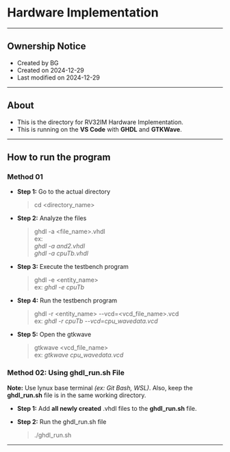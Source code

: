 # Hardware Implementation 

---

## Ownership Notice

- Created by BG
- Created on 2024-12-29
- Last modified on 2024-12-29

---

## About

- This is the directory for RV32IM Hardware Implementation. 
- This is running on the **VS Code** with **GHDL** and **GTKWave**.

---

## How to run the program

### Method 01

- **Step 1:** Go to the actual directory
  > cd <directory_name>

- **Step 2:** Analyze the files
  > ghdl -a <file_name>.vhdl<br> ex:<br> _ghdl -a and2.vhdl<br> ghdl -a cpuTb.vhdl_

- **Step 3:** Execute the testbench program
  > ghdl -e <entity_name><br> ex: _ghdl -e cpuTb_

- **Step 4:** Run the testbench program
  > ghdl -r <entity_name> --vcd=<vcd_file_name>.vcd<br> ex: _ghdl -r cpuTb --vcd=cpu_wavedata.vcd_<br>

- **Step 5:** Open the gtkwave
  > gtkwave <vcd_file_name><br> ex: _gtkwave cpu_wavedata.vcd_<br>


### Method 02: Using ghdl_run.sh File

**Note:** Use lynux base terminal _(ex: Git Bash, WSL)_. Also, keep the **ghdl_run.sh** file is in the same working directory.

- **Step 1:** Add **all newly created** .vhdl files to the **ghdl_run.sh** file.
  
- **Step 2:** Run the ghdl_run.sh file
  > ./ghdl_run.sh

---

